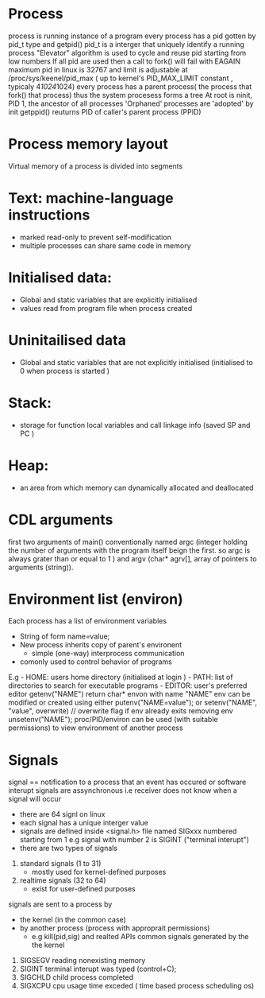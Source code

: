 # Process
process is running instance of a program
every process has a pid gotten by pid_t type and getpid()
pid_t is a interger that uniquely identify a running process
"Elevator" algorithm is used to cycle and reuse pid starting from low numbers
If all pid are used then a call to fork() will fail with EAGAIN
maximum pid in linux is 32767 and limit is adjustable at /proc/sys/keenel/pid_max ( up to kernel's PID_MAX_LIMIT constant , typicaly 4*1024*1024)
every process has a parent process( the process that fork() that process) thus the system procesess forms a tree
At root is ninit, PID 1, the ancestor of all processes
'Orphaned' processes are 'adopted' by init
getppid() reuturns PID of caller's parent process (PPID)

# Process memory layout
Virtual memory of a process is divided into segments
# Text: machine-language instructions
- marked read-only to prevent self-modification
- multiple processes can share same code in memory
# Initialised data:
- Global and static variables that are explicitly initialised
- values read from program file when process created
# Uninitailised data
- Global and static variables that are not explicitly initialised (initialised to 0 when process is started )
# Stack:
- storage for function local variables and call linkage info (saved SP and PC )
# Heap:
- an area from which memory can dynamically allocated and deallocated

# CDL arguments
first two arguments of main()
conventionally named argc (integer holding the number of arguments with the program itself beign the first. so argc is always grater than or equal to 1 ) and argv (char* agrv[], array of pointers to arguments (string)).

# Environment list (environ)

Each process has a list of environment variables
- String of form name=value;
- New process inherits copy of parent's environent
    - simple (one-way) interprocess communication
- comonly used to control behavior of programs

E.g - HOME: users home directory (initialised at login )
    - PATH: list of directories to search for executable programs
    - EDITOR: user's preferred editor
getenv("NAME") return char* envon with name "NAME"
env can be modified or created using either putenv("NAME=value"); or setenv("NAME", "value", overwrite) // overwrite flag if env already exits
removing env unsetenv("NAME");
proc/PID/environ can be used (with suitable
permissions) to view environment of another process


# Signals
signal == notification to a process that an event has occured
or software interupt
signals are assynchronous i.e receiver does not know when a signal will occur
- there are 64 signl on linux
- each signal has a unique interger value
- signals are defined inside <signal.h> file named SIGxxx
numbered starting from 1 e.g signal with number 2 is SIGINT ("terminal interupt")
- there are two types of signals
1. standard signals (1 to 31)
    - mostly used for kernel-defined purposes
2. realtime signals (32 to 64)
    - exist for user-defined purposes

signals are sent to a process by
- the kernel (in the common case)
- by another process (process with approprait permissions)
    - e.g kill(pid,sig) and realted APIs
common signals generated by the the kernel
1. SIGSEGV reading nonexisting memory
2. SIGINT terminal interupt was typed (control+C);
3. SIGCHLD child process completed
4. SIGXCPU cpu usage time exceded ( time based process scheduling os)



